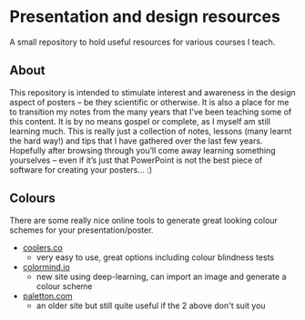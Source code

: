 # Presentation and design resources
A small repository to hold useful resources for various courses I teach.

## About

This repository is intended to stimulate interest and awareness in the design aspect of posters – be they scientific or otherwise. It is also a place for me to transition my notes from the many years that I've been teaching some of this content.  It is by no means gospel or complete, as I myself am still learning much.  This is really just a collection of notes, lessons (many learnt the hard way!) and tips that I have gathered over the last few years.  Hopefully after browsing through you’ll come away learning something yourselves – even if it’s just that PowerPoint is not the best piece of software for creating your posters... :)

## Colours

There are some really nice online tools to generate great looking colour schemes for your presentation/poster.

* [coolers.co](https://coolors.co/)
  * very easy to use, great options including colour blindness tests 
* [colormind.io](http://colormind.io/)
  * new site using deep-learning, can import an image and generate a colour scheme 
* [paletton.com](https://paletton.com/)
  * an older site but still quite useful if the 2 above don't suit you